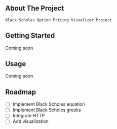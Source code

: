 <!-- ABOUT THE PROJECT -->
## About The Project

    Black Scholes Option Pricing Visualizer Project

<!-- GETTING STARTED -->
## Getting Started

Coming soon

<!-- USAGE -->
## Usage

Coming soon

<!-- ROADMAP -->
## Roadmap

- [ ] Implement Black Scholes equation
- [ ] Implement Black Scholes greeks
- [ ] Integrate HTTP
- [ ] Add visualization 
